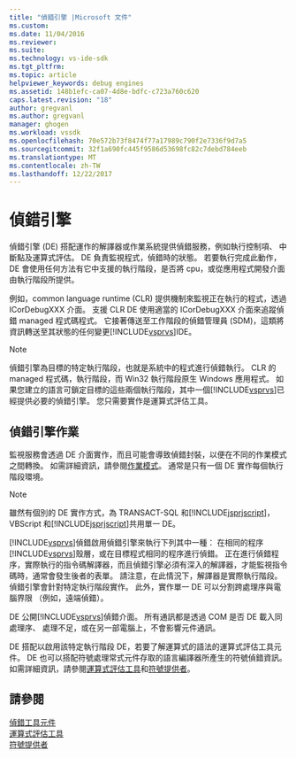 ```yaml
---
title: "偵錯引擎 |Microsoft 文件"
ms.custom: 
ms.date: 11/04/2016
ms.reviewer: 
ms.suite: 
ms.technology: vs-ide-sdk
ms.tgt_pltfrm: 
ms.topic: article
helpviewer_keywords: debug engines
ms.assetid: 148b1efc-ca07-4d8e-bdfc-c723a760c620
caps.latest.revision: "18"
author: gregvanl
ms.author: gregvanl
manager: ghogen
ms.workload: vssdk
ms.openlocfilehash: 70e572b73f8474f77a17989c790f2e7336f9d7a5
ms.sourcegitcommit: 32f1a690fc445f9586d53698fc82c7debd784eeb
ms.translationtype: MT
ms.contentlocale: zh-TW
ms.lasthandoff: 12/22/2017
---
```

# <a name="debug-engine"></a>偵錯引擎
偵錯引擎 (DE) 搭配運作的解譯器或作業系統提供偵錯服務，例如執行控制項、 中斷點及運算式評估。 DE 負責監視程式，偵錯時的狀態。 若要執行完成此動作，DE 會使用任何方法有它中支援的執行階段，是否將 cpu，或從應用程式開發介面由執行階段所提供。  
  
 例如，common language runtime (CLR) 提供機制來監視正在執行的程式，透過 ICorDebugXXX 介面。 支援 CLR DE 使用適當的 ICorDebugXXX 介面來追蹤偵錯 managed 程式碼程式。 它接著傳送至工作階段的偵錯管理員 (SDM)，這類將資訊轉送至其狀態的任何變更[!INCLUDE[vsprvs](../../code-quality/includes/vsprvs_md.md)]IDE。  
  
> [!NOTE]
>  偵錯引擎為目標的特定執行階段，也就是系統中的程式進行偵錯執行。 CLR 的 managed 程式碼，執行階段，而 Win32 執行階段原生 Windows 應用程式。 如果您建立的語言可鎖定目標的這些兩個執行階段，其中一個[!INCLUDE[vsprvs](../../code-quality/includes/vsprvs_md.md)]已經提供必要的偵錯引擎。 您只需要實作是運算式評估工具。  
  
## <a name="debug-engine-operation"></a>偵錯引擎作業  
 監視服務會透過 DE 介面實作，而且可能會導致偵錯封裝，以便在不同的作業模式之間轉換。 如需詳細資訊，請參閱[作業模式](../../extensibility/debugger/operational-modes.md)。 通常是只有一個 DE 實作每個執行階段環境。  
  
> [!NOTE]
>  雖然有個別的 DE 實作方式，為 TRANSACT-SQL 和[!INCLUDE[jsprjscript](../../debugger/debug-interface-access/includes/jsprjscript_md.md)]，VBScript 和[!INCLUDE[jsprjscript](../../debugger/debug-interface-access/includes/jsprjscript_md.md)]共用單一 DE。  
  
 [!INCLUDE[vsprvs](../../code-quality/includes/vsprvs_md.md)]偵錯啟用偵錯引擎來執行下列其中一種： 在相同的程序[!INCLUDE[vsprvs](../../code-quality/includes/vsprvs_md.md)]殼層，或在目標程式相同的程序進行偵錯。 正在進行偵錯程序，實際執行的指令碼解譯器，而且偵錯引擎必須有深入的解譯器，才能監視指令碼時，通常會發生後者的表單。 請注意，在此情況下，解譯器是實際執行階段。偵錯引擎會針對特定執行階段實作。 此外，實作單一 DE 可以分割跨處理序與電腦界限 （例如，遠端偵錯）。  
  
 DE 公開[!INCLUDE[vsprvs](../../code-quality/includes/vsprvs_md.md)]偵錯介面。 所有通訊都是透過 COM 是否 DE 載入同處理序、 處理不足，或在另一部電腦上，不會影響元件通訊。  
  
 DE 搭配以啟用該特定執行階段 DE，若要了解運算式的語法的運算式評估工具元件。 DE 也可以搭配符號處理常式元件存取的語言編譯器所產生的符號偵錯資訊。 如需詳細資訊，請參閱[運算式評估工具](../../extensibility/debugger/expression-evaluator.md)和[符號提供者](../../extensibility/debugger/symbol-provider.md)。  
  
## <a name="see-also"></a>請參閱  
 [偵錯工具元件](../../extensibility/debugger/debugger-components.md)   
 [運算式評估工具](../../extensibility/debugger/expression-evaluator.md)   
 [符號提供者](../../extensibility/debugger/symbol-provider.md)
